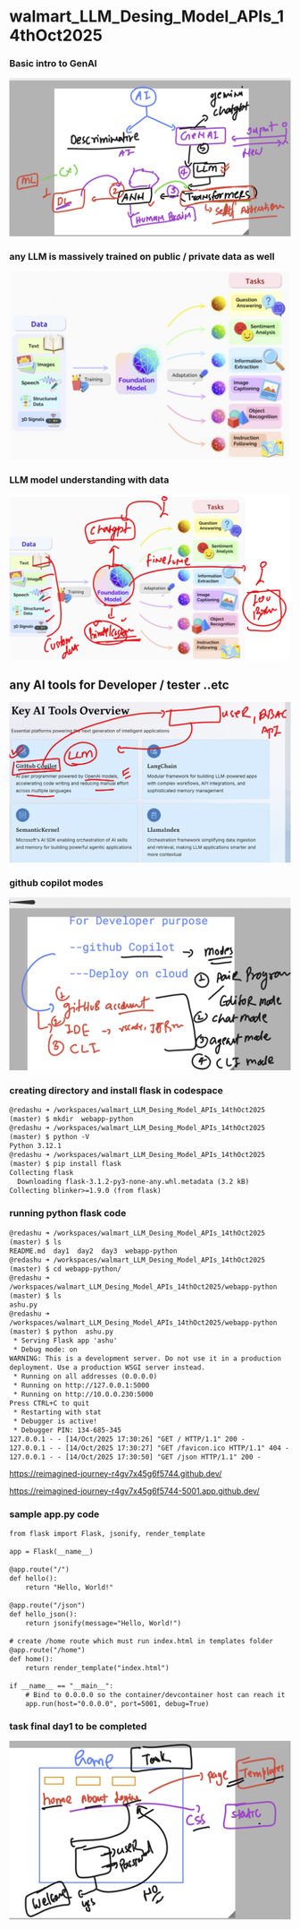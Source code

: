 # walmart_LLM_Desing_Model_APIs_14thOct2025

### Basic intro to GenAI 

<img src="gen1.png">

### any LLM is massively trained on public / private data as well

<img src="gen2.png">

### LLM model understanding with data 

<img src="gen3.png">


## any AI tools for Developer / tester ..etc 

<img src="gen4.png">


### github copilot modes 

<img src="gen5.png">


### creating directory and install flask in codespace 

```
@redashu ➜ /workspaces/walmart_LLM_Desing_Model_APIs_14thOct2025 (master) $ mkdir  webapp-python
@redashu ➜ /workspaces/walmart_LLM_Desing_Model_APIs_14thOct2025 (master) $ python -V
Python 3.12.1
@redashu ➜ /workspaces/walmart_LLM_Desing_Model_APIs_14thOct2025 (master) $ pip install flask 
Collecting flask
  Downloading flask-3.1.2-py3-none-any.whl.metadata (3.2 kB)
Collecting blinker>=1.9.0 (from flask)

```
### running python flask code 

```
@redashu ➜ /workspaces/walmart_LLM_Desing_Model_APIs_14thOct2025 (master) $ ls
README.md  day1  day2  day3  webapp-python
@redashu ➜ /workspaces/walmart_LLM_Desing_Model_APIs_14thOct2025 (master) $ cd webapp-python/
@redashu ➜ /workspaces/walmart_LLM_Desing_Model_APIs_14thOct2025/webapp-python (master) $ ls
ashu.py
@redashu ➜ /workspaces/walmart_LLM_Desing_Model_APIs_14thOct2025/webapp-python (master) $ python  ashu.py 
 * Serving Flask app 'ashu'
 * Debug mode: on
WARNING: This is a development server. Do not use it in a production deployment. Use a production WSGI server instead.
 * Running on all addresses (0.0.0.0)
 * Running on http://127.0.0.1:5000
 * Running on http://10.0.0.230:5000
Press CTRL+C to quit
 * Restarting with stat
 * Debugger is active!
 * Debugger PIN: 134-685-345
127.0.0.1 - - [14/Oct/2025 17:30:26] "GET / HTTP/1.1" 200 -
127.0.0.1 - - [14/Oct/2025 17:30:27] "GET /favicon.ico HTTP/1.1" 404 -
127.0.0.1 - - [14/Oct/2025 17:30:50] "GET /json HTTP/1.1" 200 -

```


https://reimagined-journey-r4gv7x45g6f5744.github.dev/


https://reimagined-journey-r4gv7x45g6f5744-5001.app.github.dev/


### sample app.py code 

```
from flask import Flask, jsonify, render_template

app = Flask(__name__)

@app.route("/")
def hello():
    return "Hello, World!"

@app.route("/json")
def hello_json():
    return jsonify(message="Hello, World!")

# create /home route which must run index.html in templates folder
@app.route("/home")
def home():
    return render_template("index.html")

if __name__ == "__main__":
    # Bind to 0.0.0.0 so the container/devcontainer host can reach it
    app.run(host="0.0.0.0", port=5001, debug=True)
```

### task final day1 to be completed

<img src="task1.png">


